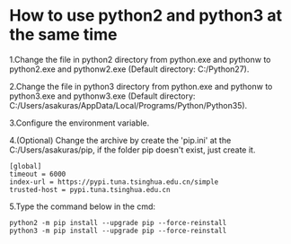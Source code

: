 # How to use python2 and python3 at the same time

1.Change the file in python2 directory from python.exe and pythonw to python2.exe and pythonw2.exe (Default directory: C:/Python27).
 
2.Change the file in python3 directory from python.exe and pythonw to python3.exe and pythonw3.exe (Default directory: C:/Users/asakuras/AppData/Local/Programs/Python/Python35).
 
3.Configure the environment variable.
 
4.(Optional) Change the archive by create the 'pip.ini' at the C:/Users/asakuras/pip, if the folder pip doesn't exist, just create it.
 
```
[global]
timeout = 6000
index-url = https://pypi.tuna.tsinghua.edu.cn/simple
trusted-host = pypi.tuna.tsinghua.edu.cn
```

5.Type the command below in the cmd:

```
python2 -m pip install --upgrade pip --force-reinstall
python3 -m pip install --upgrade pip --force-reinstall
```
